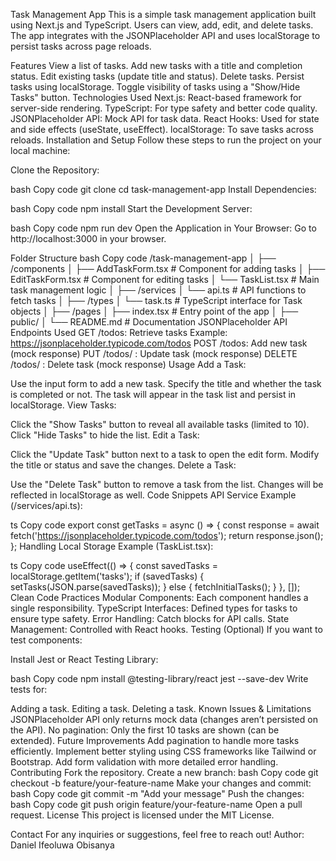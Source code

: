 Task Management App
This is a simple task management application built using Next.js and TypeScript. Users can view, add, edit, and delete tasks. The app integrates with the JSONPlaceholder API and uses localStorage to persist tasks across page reloads.

Features
View a list of tasks.
Add new tasks with a title and completion status.
Edit existing tasks (update title and status).
Delete tasks.
Persist tasks using localStorage.
Toggle visibility of tasks using a "Show/Hide Tasks" button.
Technologies Used
Next.js: React-based framework for server-side rendering.
TypeScript: For type safety and better code quality.
JSONPlaceholder API: Mock API for task data.
React Hooks: Used for state and side effects (useState, useEffect).
localStorage: To save tasks across reloads.
Installation and Setup
Follow these steps to run the project on your local machine:

Clone the Repository:

bash
Copy code
git clone <repository-url>
cd task-management-app
Install Dependencies:

bash
Copy code
npm install
Start the Development Server:

bash
Copy code
npm run dev
Open the Application in Your Browser: Go to http://localhost:3000 in your browser.

Folder Structure
bash
Copy code
/task-management-app
│
├── /components
│   ├── AddTaskForm.tsx      # Component for adding tasks
│   ├── EditTaskForm.tsx     # Component for editing tasks
│   └── TaskList.tsx         # Main task management logic
│
├── /services
│   └── api.ts               # API functions to fetch tasks
│
├── /types
│   └── task.ts              # TypeScript interface for Task objects
│
├── /pages
│   ├── index.tsx            # Entry point of the app
│
├── public/
│
└── README.md                # Documentation
JSONPlaceholder API Endpoints Used
GET /todos: Retrieve tasks
Example: https://jsonplaceholder.typicode.com/todos
POST /todos: Add new task (mock response)
PUT /todos/
: Update task (mock response)
DELETE /todos/
: Delete task (mock response)
Usage
Add a Task:

Use the input form to add a new task.
Specify the title and whether the task is completed or not.
The task will appear in the task list and persist in localStorage.
View Tasks:

Click the "Show Tasks" button to reveal all available tasks (limited to 10).
Click "Hide Tasks" to hide the list.
Edit a Task:

Click the "Update Task" button next to a task to open the edit form.
Modify the title or status and save the changes.
Delete a Task:

Use the "Delete Task" button to remove a task from the list.
Changes will be reflected in localStorage as well.
Code Snippets
API Service Example (/services/api.ts):

ts
Copy code
export const getTasks = async () => {
  const response = await fetch('https://jsonplaceholder.typicode.com/todos');
  return response.json();
};
Handling Local Storage Example (TaskList.tsx):

ts
Copy code
useEffect(() => {
  const savedTasks = localStorage.getItem('tasks');
  if (savedTasks) {
    setTasks(JSON.parse(savedTasks));
  } else {
    fetchInitialTasks();
  }
}, []);
Clean Code Practices
Modular Components: Each component handles a single responsibility.
TypeScript Interfaces: Defined types for tasks to ensure type safety.
Error Handling: Catch blocks for API calls.
State Management: Controlled with React hooks.
Testing (Optional)
If you want to test components:

Install Jest or React Testing Library:

bash
Copy code
npm install @testing-library/react jest --save-dev
Write tests for:

Adding a task.
Editing a task.
Deleting a task.
Known Issues & Limitations
JSONPlaceholder API only returns mock data (changes aren’t persisted on the API).
No pagination: Only the first 10 tasks are shown (can be extended).
Future Improvements
Add pagination to handle more tasks efficiently.
Implement better styling using CSS frameworks like Tailwind or Bootstrap.
Add form validation with more detailed error handling.
Contributing
Fork the repository.
Create a new branch:
bash
Copy code
git checkout -b feature/your-feature-name
Make your changes and commit:
bash
Copy code
git commit -m "Add your message"
Push the changes:
bash
Copy code
git push origin feature/your-feature-name
Open a pull request.
License
This project is licensed under the MIT License.

Contact
For any inquiries or suggestions, feel free to reach out!
Author: Daniel Ifeoluwa Obisanya